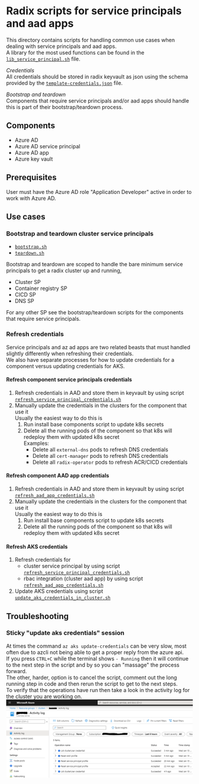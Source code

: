 # Radix scripts for service principals and aad apps

This directory contains scripts for handling common use cases when dealing with service principals and aad apps.  
A library for the most used functions can be found in the [`lib_service_principal.sh`](lib_service_principal.sh) file.

_Credentials_  
All credentials should be stored in radix keyvault as json using the schema provided by the [`template-credentials.json`](template-credentials) file.  

_Bootstrap and teardown_  
Components that require service principals and/or aad apps should handle this is part of their bootstrap/teardown process.  


## Components

- Azure AD
- Azure AD service principal
- Azure AD app
- Azure key vault


## Prerequisites

User must have the Azure AD role "Application Developer" active in order to work with Azure AD.


## Use cases

### Bootstrap and teardown cluster service principals

- [`bootstrap.sh`](./bootstrap.sh)
- [`teardown.sh`](./teardown.sh)

Bootstrap and teardown are scoped to handle the bare minimum service principals to get a radix cluster up and running,  
- Cluster SP
- Container registry SP
- CICD SP
- DNS SP

For any other SP see the bootstrap/teardown scripts for the components that require service principals.


### Refresh credentials

Service principals and az ad apps are two related beasts that must handled slightly differently when refreshing their credentials.  
We also have separate processes for how to update credentials for a component versus updating credentials for AKS.


#### Refresh component service principals credentials

1. Refresh credentials in AAD and store them in keyvault by using script [`refresh_service_principal_credentials.sh`](./refresh_service_principal_credentials.sh)
1. Manually update the credentials in the clusters for the component that use it  
   Usually the easiest way to do this is 
   1. Run install base components script to update k8s secrets
   1. Delete all the running pods of the component so that k8s will redeploy them with updated k8s secret  
      Examples:
      - Delete all `external-dns` pods to refresh DNS credentials
      - Delete all `cert-manager` pods to refresh DNS credentials
      - Delete all `radix-operator` pods to refresh ACR/CICD credentials


#### Refresh component AAD app credentials

1. Refresh credentials in AAD and store them in keyvault by using script [`refresh_aad_app_credentials.sh`](./refresh_aad_app_credentials.sh)
1. Manually update the credentials in the clusters for the component that use it  
   Usually the easiest way to do this is 
   1. Run install base components script to update k8s secrets
   1. Delete all the running pods of the component so that k8s will redeploy them with updated k8s secret


#### Refresh AKS credentials

1. Refresh credentials for 
   - cluster service principal by using script [`refresh_service_principal_credentials.sh`](./refresh_service_principal_credentials.sh)
   - rbac integration (cluster aad app) by using script [`refresh_aad_app_credentials.sh`](./refresh_aad_app_credentials.sh)
1. Update AKS credentials using script [`update_aks_credentials_in_cluster.sh`](./update_aks_credentials_in_cluster.sh)



## Troubleshooting

### Sticky "update aks credentials" session

At times the command `az aks update-credentials` can be very slow, most often due to azcli not being able to get a proper reply from the azure api.  
If you press `CTRL+C` while the terminal shows `- Running` then it will continue to the next step in the script and by so you can "massage" the process forward.  
The other, harder, option is to cancel the script, comment out the long running step in code and then rerun the script to get to the next steps.  
To verify that the operations have run then take a look in the activity log for the cluster you are working on.  
![Cluster activity log](./activity-log.PNG)

